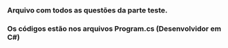 <h3>Arquivo com todos as questões da parte teste.</h3>
<h3>Os códigos estão nos arquivos Program.cs (Desenvolvidor em C#)</h3>
